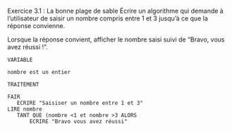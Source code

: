Exercice 3.1 : La bonne plage de sable
Écrire un algorithme qui demande à l’utilisateur de saisir un nombre compris entre 1 et 3 jusqu’à ce que la réponse convienne.

Lorsque la réponse convient, afficher le nombre saisi suivi de “Bravo, vous avez réussi !”.

 ```
VARIABLE

nombre est un entier

TRAITEMENT 

FAIR 
	ECRIRE "Saisiser un nombre entre 1 et 3"
LIRE nombre
	TANT QUE (nombre <1 et nombre >3 ALORS	
		ECRIRE "Bravo vous avez réussi"
